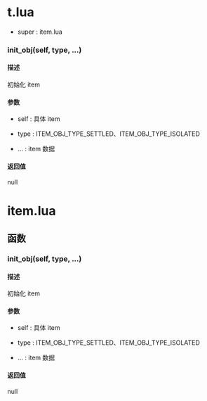 # t.lua

- super : item.lua

### init_obj(self, type, ...)

#### 描述

初始化 item

#### 参数

- self : 具体 item

- type : ITEM_OBJ_TYPE_SETTLED、ITEM_OBJ_TYPE_ISOLATED

- ... : item 数据

#### 返回值

null

# item.lua

## 函数

### init_obj(self, type, ...)

#### 描述

初始化 item

#### 参数

- self : 具体 item

- type : ITEM_OBJ_TYPE_SETTLED、ITEM_OBJ_TYPE_ISOLATED

- ... : item 数据

#### 返回值

null

